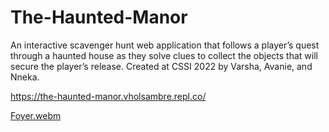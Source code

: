 # The-Haunted-Manor

An interactive scavenger hunt web application that follows a player’s quest through a haunted house as they solve clues to collect the objects that will secure the player’s release. Created at CSSI 2022 by Varsha, Avanie, and Nneka. 

https://the-haunted-manor.vholsambre.repl.co/

[Foyer.webm](https://user-images.githubusercontent.com/68751044/183223141-130945e9-d652-4756-9571-aacedbd1fa70.webm)
